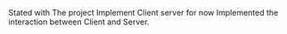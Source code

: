 Stated with The project 
Implement Client server for now
Implemented the interaction between Client and Server.